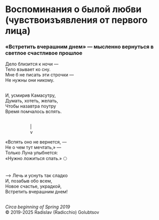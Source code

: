 <style>p{text-align:left}</style>
# Воспоминания о былой любви (чувствоизъявления от первого лица)

### &laquo;Встретить вчерашним днем&raquo; &mdash; мысленно вернуться в светлое счастливое прошлое

Дело близится к ночи &mdash;<br />
Тело взывает ко сну.<br />
Мне б не писать эти строчки &mdash;<br />
Не нужны они никому.

<br />И, усмирив Камасутру,<br />
Думать, хотеть, желать,<br />
Чтобы назавтра поутру<br />
Время помчалось вспять.

<br />&nbsp;&nbsp;&nbsp;&nbsp;&nbsp;&nbsp;&nbsp;&nbsp;&nbsp;&nbsp;&nbsp;&nbsp;&nbsp;&nbsp;&nbsp;&nbsp;&nbsp;&nbsp;&nbsp;&nbsp;|
<br />&nbsp;&nbsp;&nbsp;&nbsp;&nbsp;&nbsp;&nbsp;&nbsp;&nbsp;&nbsp;&nbsp;&nbsp;&nbsp;&nbsp;&nbsp;&nbsp;&nbsp;&nbsp;&nbsp;&nbsp;v

&laquo;Вспять оно не вернется, &mdash;<br />
Не о чем тут мечтать,&raquo; &mdash;<br />
Только Луна улыбнется:<br />
&laquo;Нужно ложиться спать.&raquo; &#127765;

<br />&mdash;&gt; Лечь и уснуть так сладко<br />
И, позабыв обо всем,<br />
Новое счастье, украдкой,<br />
Встретить вчерашним днем!

<br />*Circa beginning of Spring 2019*<br />
&copy; 2019-2025 Radislav (Radicchio) Golubtsov

